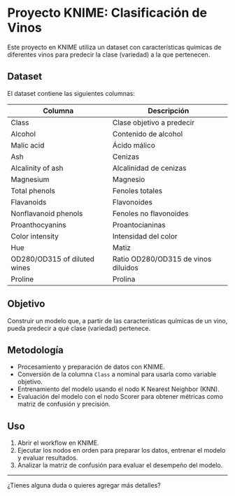 # Proyecto KNIME: Clasificación de Vinos

Este proyecto en KNIME utiliza un dataset con características químicas de diferentes vinos para predecir la clase (variedad) a la que pertenecen.

## Dataset

El dataset contiene las siguientes columnas:

| Columna                      | Descripción                         |
|-----------------------------|-----------------------------------|
| Class                       | Clase objetivo a predecir          |
| Alcohol                     | Contenido de alcohol               |
| Malic acid                  | Ácido málico                      |
| Ash                         | Cenizas                          |
| Alcalinity of ash           | Alcalinidad de cenizas            |
| Magnesium                   | Magnesio                         |
| Total phenols               | Fenoles totales                  |
| Flavanoids                  | Flavonoides                     |
| Nonflavanoid phenols        | Fenoles no flavonoides           |
| Proanthocyanins             | Proantocianinas                 |
| Color intensity             | Intensidad del color              |
| Hue                         | Matiz                            |
| OD280/OD315 of diluted wines| Ratio OD280/OD315 de vinos diluidos |
| Proline                     | Prolina                         |

## Objetivo

Construir un modelo que, a partir de las características químicas de un vino, pueda predecir a qué clase (variedad) pertenece.

## Metodología

- Procesamiento y preparación de datos con KNIME.  
- Conversión de la columna `Class` a nominal para usarla como variable objetivo.  
- Entrenamiento del modelo usando el nodo K Nearest Neighbor (KNN).  
- Evaluación del modelo con el nodo Scorer para obtener métricas como matriz de confusión y precisión.

## Uso

1. Abrir el workflow en KNIME.  
2. Ejecutar los nodos en orden para preparar los datos, entrenar el modelo y evaluar resultados.  
3. Analizar la matriz de confusión para evaluar el desempeño del modelo.

---

¿Tienes alguna duda o quieres agregar más detalles?
